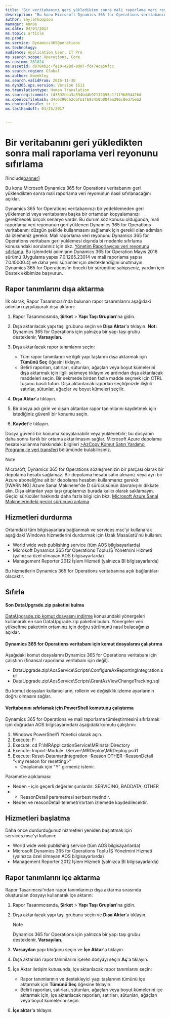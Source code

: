 ```yaml
---
title: "Bir veritabanını geri yükledikten sonra mali raporlama veri reyonunu sıfırlama"
description: "Bu konu Microsoft Dynamics 365 for Operations veritabanını geri yüklendikten sonra mali raporlama veri reyonunun nasıl sıfırlanacağını açıklar."
author: ShylaThompson
manager: AnnBe
ms.date: 04/04/2017
ms.topic: article
ms.prod: 
ms.service: Dynamics365Operations
ms.technology: 
audience: Application User, IT Pro
ms.search.scope: Operations, Core
ms.custom: 261824
ms.assetid: d0784b2c-fe10-428d-8d07-fd474ca50fcc
ms.search.region: Global
ms.author: kweekley
ms.search.validFrom: 2016-11-30
ms.dyn365.ops.version: Version 1611
ms.translationtype: Human Translation
ms.sourcegitcommit: fd3392eba3a394bd4b92112093c1f1f9b894426d
ms.openlocfilehash: d4ce390c62cbfb1f693410b004aa296c0ed75eb2
ms.contentlocale: tr-tr
ms.lasthandoff: 04/25/2017


---
```


# <a name="reset-the-financial-reporting-data-mart-after-restoring-a-database"></a>Bir veritabanını geri yükledikten sonra mali raporlama veri reyonunu sıfırlama

[!include[banner](../includes/banner.md)]


Bu konu Microsoft Dynamics 365 for Operations veritabanını geri yüklendikten sonra mali raporlama veri reyonunun nasıl sıfırlanacağını açıklar. 

Dynamics 365 for Operations veritabanınızı bir yedeklemeden geri yüklemenizi veya veritabanını başka bir ortamdan kopyalamanızı gerektirecek birçok senaryo vardır. Bu durum söz konusu olduğunda, mali raporlama veri reyonunun geri yüklenen Dynamics 365 for Operations veritabanını düzgün şekilde kullanmasını sağlamak için gerekli olan adımları da izlemeniz gerekir. Mali raporlama veri reyonunu Dynamics 365 for Operations veritabanı geri yüklemesi dışında bi rnedenle sıfırlama konusundaki sorularınız için bkz. [Yönetim Raporlayıcısı veri reyonunu sıfırlama](https://blogs.msdn.microsoft.com/dynamics_financial_reporting/2016/06/28/resetting-the-management-reporter-data-mart/). Bu işlemdeki adımların Dynamics 365 for Operation Mayıs 2016 sürümü (Uygulama yapısı 7.0.1265.23014 ve mali raporlama yapısı 7.0.10000.4) ve daha yeni sürümler için desteklendiğini unutmayın. Dynamics 365 for Operations'ın önceki bir sürümüne sahipseniz, yardım için Destek ekibimize başvurun.

## <a name="export-report-definitions"></a>Rapor tanımlarını dışa aktarma
İlk olarak, Rapor Tasarımcısı'nda bulunan rapor tasarımlarını aşağıdaki adımları uygulayarak dışa aktarın:

1.  Rapor Tasarımcısında, **Şirket** &gt; **Yapı Taşı Grupları**'na gidin.
2.  Dışa aktarılacak yapı taşı grubunu seçin ve **Dışa Aktar**'a tıklayın. **Not:** Dynamics 365 for Operations için yalnızca bir yapı taşı grubu desteklenir, **Varsayılan**.
3.  Dışa aktarılacak rapor tanımlarını seçin:
    -   Tüm rapor tanımlarını ve ilgili yapı taşlarını dışa aktarmak için **Tümünü Seç** öğesini tıklayın.
    -   Belirli raporları, satırları, sütunları, ağaçları veya boyut kümelerini dışa aktarmak için ilgili sekmeye tıklayın ve ardından dışa aktarılacak maddeleri seçin. Bir sekmede birden fazla madde seçmek için CTRL tuşunu basılı tutun. Dışa aktarılacak raporları seçtiğinizde ilişkili satırlar, sütunlar, ağaçlar ve boyut kümeleri seçilir.

4.  **Dışa Aktar**'a tıklayın.
5.  Bir dosya adı girin ve dışarı aktarılan rapor tanımlarını kaydetmek için istediğiniz güvenli bir konumu seçin.
6.  **Kaydet**'e tıklayın.

Dosya güvenli bir konuma kopyalanabilir veya yüklenebilir; bu dosyanın daha sonra farklı bir ortama aktarılmasını sağlar. Microsoft Azure depolama hesabı kullanma hakkındaki bilgileri [>AzCopy Komut Satırı Yardımcı Programı ile veri transferi](https://docs.microsoft.com/en-gb/azure/storage/storage-use-azcopy) bölümünde bulabilirsiniz. 
> [!NOTE]
> Microsoft, Dynamics 365 for Operations sözleşmenizin bir parçası olarak bir depolama hesabı sağlamaz. Bir depolama hesabı satın almanız veya ayrı bir Azure aboneliğine ait bir depolama hesabını kullanmanız gerekir. 
> [!WARNING]
> Azure Sanal Makineler'de D sürücüsünün davranışını dikkate alın. Dışa aktarılan yapı taşı gruplarınızı burada kalıcı olarak saklamayın. Geçici sürücüler hakkında daha fazla bilgi için bkz. [Microsoft Azure Sanal Makinelerindeki geçici sürücüyü anlama](https://blogs.msdn.microsoft.com/mast/2013/12/06/understanding-the-temporary-drive-on-windows-azure-virtual-machines/).

## <a name="stop-services"></a>Hizmetleri durdurma
Ortamdaki tüm bilgisayarlara bağlanmak ve services.msc'yi kullanarak aşağıdaki Windows hizmetlerini durdurmak için Uzak Masaüstü'nü kullanın:

-   World wide web publishing service (tüm AOS bilgisayarlarda)
-   Microsoft Dynamics 365 for Operations Toplu İŞ Yönetmini Hizmeti (yalnızca özel olmayan AOS bilgisayarlarda)
-   Management Reporter 2012 İşlem Hizmeti (yalnızca BI bilgisayarlarda)

Bu hizmetlerin Dynamics 365 for Operations veritabanına açık bağlantıları olacaktır.

## <a name="reset"></a>Sıfırla
#### <a name="locate-the-latest-dataupgradezip-package"></a>Son DataUpgrade.zip paketini bulma

[DataUpgrade.zip komut dosyasını indirme](..\migration-upgrade\upgrade-data-to-latest-update.md) konusundaki yönergeleri kullanarak en son DataUpgrade.zip paketini bulun. Yönergeler veri yükseltme paketinin ortamınız için doğru sürümünü nasıl bulacağınızı açıklar.

#### <a name="execute-scripts-against-dynamics-365-for-operations-database"></a>Dynamics 365 for Operations veritabanı için komut dosyalarını çalıştırma

Aşağıdaki komut dosyalarını Dynamics 365 for Operations veritabanı için çalıştırın (finansal raporlama veritabanı için değil).

-   DataUpgrade.zip\\AosService\\Scripts\\ConfigureAxReportingIntegration.sql
-   DataUpgrade.zip\\AosService\\Scripts\\GrantAzViewChangeTracking.sql

Bu komut dosyaları kullanıcıların, rollerin ve değişiklik izleme ayarlarının doğru olmasını sağlar.

#### <a name="execute-powershell-command-to-reset-database"></a>Veritabanını sıfırlamak için PowerShell komutunu çalıştırma

Dynamics 365 for Operations ve mali raporlama tümleştirmesini sıfırlamak için doğrudan AOS bilgisayarındaki aşağıdaki komutu çalıştırın:

1.  Windows PowerShell'i Yönetici olarak açın.
2.  Execute: F:
3.  Execute: cd F:\\MRApplicationService\\MRInstallDirectory
4.  Execute: Import-Module .\\Server\\MRDeploy\\MRDeploy.psd1
5.  Execute: Reset-DatamartIntegration -Reason OTHER -ReasonDetail “&lt;my reason for resetting&gt;”
    -   Onaylamak için "Y" girmeniz istenir.

Parametre açıklaması:

-   Neden - için geçerli değerler şunlardır: SERVICING, BADDATA, OTHER
-   - ReasonDetail parametresi serbest metindir.
-   Neden ve reasonDetail telemetri/ortam izlemede kaydedilecektir.

## <a name="start-services"></a>Hizmetleri başlatma
Daha önce durdurduğunuz hizmetleri yeniden başlatmak için services.msc'yi kullanın:

-   World wide web publishing service (tüm AOS bilgisayarlarda)
-   Microsoft Dynamics 365 for Operations Toplu İŞ Yönetmini Hizmeti (yalnızca özel olmayan AOS bilgisayarlarda)
-   Management Reporter 2012 İşlem Hizmeti (yalnızca BI bilgisayarlarda)

## <a name="import-report-definitions"></a>Rapor tanımlarını içe aktarma
Rapor Tasarımcısı'ndan rapor tanımlarınızı dışa aktarma sırasında oluşturulan dosyayı kullanarak içe aktarın:

1.  Rapor Tasarımcısında, **Şirket** &gt; **Yapı Taşı Grupları**'na gidin.
2.  Dışa aktarılacak yapı taşı grubunu seçin ve **Dışa Aktar**'a tıklayın. 
    > [!NOTE]
    > Dynamics 365 for Operations için yalnızca bir yapı taşı grubu desteklenir, **Varsayılan**.
3.  **Varsayılan** yapı bloğunu seçin ve **İçe Aktar**'a tıklayın.
4.  Dışa aktarılan rapor tanımlarını içeren dosyayı seçin **Aç**'a tıklayın.
5.  İçe Aktar iletişim kutusunda, içe aktarılacak rapor tanımlarını seçin:
    -   Rapor tanımlarının ve destekleyici yapı taşlarının tümünü içe aktarmak için **Tümünü Seç** öğesine tıklayın.
    -   Belirli raporları, satırları, sütunları, ağaçları veya boyut kümelerini içe aktarmak için, içe aktarılacak raporları, satırları, sütunları, ağaçları veya boyut kümelerini seçin.

6.  **İçe aktar**'a tıklayın.






